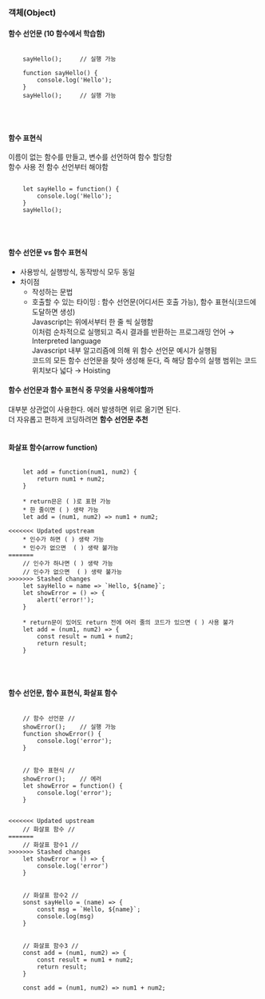 ### 객체(Object)

#### 함수 선언문 (10 함수에서 학습함)   
<pre>
<code>
    sayHello();     // 실행 가능

    function sayHello() {
        console.log('Hello');
    }
    sayHello();     // 실행 가능
</code>
</pre>
<br>

#### 함수 표현식   
이름이 없는 함수를 만들고, 변수를 선언하여 함수 할당함   
함수 사용 전 함수 선언부터 해야함
<pre>
<code>
    let sayHello = function() {
        console.log('Hello');
    }
    sayHello();
</code>
</pre>
<br>

#### 함수 선언문 vs 함수 표현식   
- 사용방식, 실행방식, 동작방식 모두 동일
- 차이점
   * 작성하는 문법
   * 호출할 수 있는 타이밍 : 함수 선언문(어디서든 호출 가능), 함수 표현식(코드에 도달하면 생성)   
     Javascript는 위에서부터 한 줄 씩 실행함   
     이처럼 순차적으로 실행되고 즉시 결과를 반환하는 프로그래밍 언어  →  Interpreted language   
     Javascript 내부 알고리즘에 의해 위 함수 선언문 예시가 실행됨   
     코드의 모든 함수 선언문을 찾아 생성해 둔다, 즉 해당 함수의 실행 범위는 코드 위치보다 넓다  →  Hoisting

#### 함수 선언문과 함수 표현식 중 무엇을 사용해야할까
 대부분 상관없이 사용한다. 에러 발생하면 위로 옮기면 된다.    
 더 자유롭고 편하게 코딩하려면 **함수 선언문 추천**   
<br>

#### 화살표 함수(arrow function)
<pre>
<code>
    let add = function(num1, num2) {
        return num1 + num2;
    }

    * return믄은 ( )로 표현 가능
    * 한 줄이면 ( ) 생략 가능
    let add = (num1, num2) => num1 + num2;

<<<<<<< Updated upstream
    * 인수가 하면 ( ) 생략 가능
    * 인수가 없으면  ( ) 생략 불가능
=======
    // 인수가 하나면 ( ) 생략 가능
    // 인수가 없으면  ( ) 생략 불가능
>>>>>>> Stashed changes
    let sayHello = name => `Hello, ${name}`;
    let showError = () => {
        alert('error!');
    }

    * return문이 있어도 return 전에 여러 줄의 코드가 있으면 ( ) 사용 불가
    let add = (num1, num2) => {
        const result = num1 + num2;
        return result;
    }
</code>
</pre>
<br>

#### 함수 선언문, 함수 표현식, 화살표 함수
<pre>
<code>
    // 함수 선언문 //
    showError();    // 실행 가능
    function showError() {
        console.log('error');
    }


    // 함수 표현식 //
    showError();    // 에러
    let showError = function() {
        console.log('error');
    }


<<<<<<< Updated upstream
    // 화살표 함수 //
=======
    // 화살표 함수1 //
>>>>>>> Stashed changes
    let showError = () => {
        console.log('error')
    }


    // 화살표 함수2 //
    sonst sayHello = (name) => {
        const msg = `Hello, ${name}`;
        console.log(msg)
    }

    
    // 화살표 함수3 //
    const add = (num1, num2) => {
        const result = num1 + num2;
        return result;
    }

    const add = (num1, num2) => num1 + num2;
</code>
</pre>
<br>
